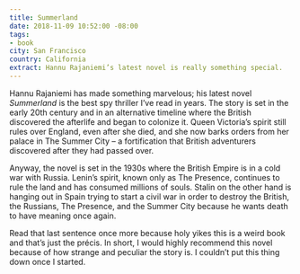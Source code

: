 ```yaml
---
title: Summerland
date: 2018-11-09 10:52:00 -08:00
tags:
- book
city: San Francisco
country: California
extract: Hannu Rajaniemi’s latest novel is really something special.
---
```


Hannu Rajaniemi has made something marvelous; his latest novel _Summerland_ is the best spy thriller I’ve read in years. The story is set in the early 20th century and in an alternative timeline where the British discovered the afterlife and began to colonize it. Queen Victoria’s spirit still rules over England, even after she died, and she now barks orders from her palace in The Summer City – a fortification that British adventurers discovered after they had passed over.

Anyway, the novel is set in the 1930s where the British Empire is in a cold war with Russia. Lenin’s spirit, known only as The Presence, continues to rule the land and has consumed millions of souls. Stalin on the other hand is hanging out in Spain trying to start a civil war in order to destroy the British, the Russians, The Presence, and the Summer City because he wants death to have meaning once again.

Read that last sentence once more because holy yikes this is a weird book and that’s just the précis. In short, I would highly recommend this novel because of how strange and peculiar the story is. I couldn’t put this thing down once I started.

